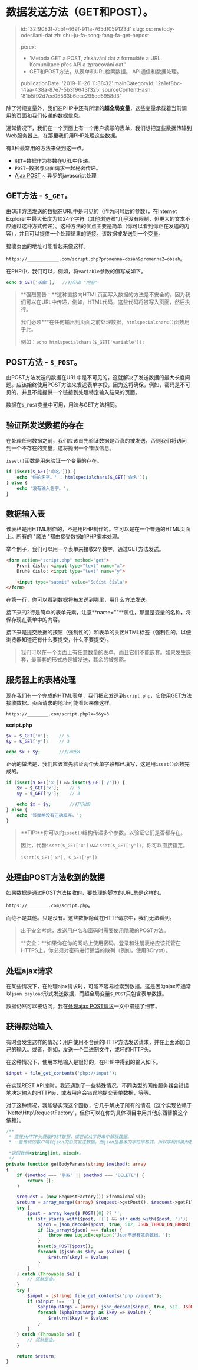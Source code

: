数据发送方法（GET和POST）。
=================

> id: '32f9083f-7cb1-469f-911a-765df059123d'
> slug:
> 	cs: metody-odesilani-dat
> 	zh: shu-ju-fa-song-fang-fa-get-hepost
> 
> perex:
> 	- 'Metoda GET a POST, získávání dat z formuláře a URL. Komunikace přes API a zpracování dat.'
> 	- GET和POST方法，从表单和URL检索数据。 API通信和数据处理。
> 
> publicationDate: '2019-11-26 11:38:32'
> mainCategoryId: '2a1ef8bc-14aa-438a-87e7-5b3f9643f325'
> sourceContentHash: '81b5f92d7ee05563b6ece295ed5958d3'

除了常规变量外，我们在PHP中还有所谓的**超全局变量**，这些变量承载着当前调用的页面和我们传递的数据信息。

通常情况下，我们在一个页面上有一个用户填写的表单，我们想把这些数据传输到Web服务器上，在那里我们用PHP处理这些数据。

有3种最常用的方法来做到这一点。

- `GET`~数据作为参数在URL中传递。
- `POST`~数据与页面请求一起秘密传递。
- <a href="/ajax-post">Ajax POST</a> ~ 异步的javascript处理

GET方法 - `$_GET`。
--------------------

由GET方法发送的数据在URL中是可见的（作为问号后的参数），在Internet Explorer中最大长度为1024个字符（其他浏览器*几乎没有限制，但更大的文本不应通过这种方式传递）。这种方法的优点主要是简单（你可以看到你正在发送的内容），并且可以提供一个处理结果的链接。该数据被发送到一个变量。

接收页面的地址可能看起来像这样。

`https://____________.com/script.php?promenna=obsah&promenna2=obsah`。

在PHP中，我们可以，例如，将`variable`参数的值写成如下。

```php
echo $_GET['长廊'];	//打印出 "内容"
```

> **强烈警告：**这种直接向HTML页面写入数据的方法是不安全的，因为我们可以在URL中传递，例如，HTML代码，这些代码将被写入页面，然后执行。
>
> 我们必须***在任何输出到页面之前处理数据，`htmlspecialchars()`函数用于此。
>
> 例如：`echo htmlspecialchars($_GET['variable']);`

POST方法 - `$_POST`。
----------------------

由POST方法发送的数据在URL中是不可见的，这就解决了发送数据的最大长度问题。应该始终使用POST方法来发送表单字段，因为这将确保，例如，密码是不可见的，并且不能提供一个链接到处理特定输入结果的页面。

数据在`$_POST`变量中可用，用法与GET方法相同。

验证所发送数据的存在
--------------------------------

在处理任何数据之前，我们应该首先验证数据是否真的被发送，否则我们将访问
 到一个不存在的变量，这将抛出一个错误信息。

`isset()`函数是用来验证一个变量的存在。

```php
if (isset($_GET['命名'])) {
    echo '你的名字。' . htmlspecialchars($_GET['命名']);
} else {
    echo '没有输入名字。';
}
```

数据输入表
------------------------

该表格是用HTML制作的，不是用PHP制作的。它可以是在一个普通的HTML页面上。所有的 "魔法 "都由接受数据的PHP脚本处理。

举个例子，我们可以用一个表单来接收2个数字，通过GET方法发送。

```html
<form action="script.php" method="get">
    První číslo: <input type="text" name="x">
    Druhé číslo: <input type="text" name="y">

    <input type="submit" value="Sečíst čísla">
</form>
```

在第一行，你可以看到数据将被发送到哪里，用什么方法发送。

接下来的2行是简单的表单元素，注意**name=""**属性，那里是变量的名称，将保存现在表单中的内容。

接下来是提交数据的按钮（强制性的）和表单的关闭HTML标签（强制性的，以便浏览器知道还有什么要提交，什么不要提交）。

> 我们可以在一个页面上有任意数量的表单，而且它们不能嵌套。如果发生嵌套，最嵌套的形式总是被发送，其余的被忽略。

服务器上的表格处理
-------------------------------

现在我们有一个完成的HTML表单，我们把它发送到`script.php`，它使用GET方法接收数据。页面请求的地址可能看起来像这样。

`https://________.com/script.php?x=5&y=3`

**script.php**

```php
$x = $_GET['x'];	// 5
$y = $_GET['y'];	// 3

echo $x + $y;		//打印出8
```

正确的做法是，我们应该首先验证两个表单字段都已填写，这是用`isset()`函数完成的。

```php
if (isset($_GET['x']) && isset($_GET['y'])) {
    $x = $_GET['x'];	// 5
    $y = $_GET['y'];	// 3

    echo $x + $y;		//打印出8
} else {
    echo '该表格没有正确填写。';
}
```

> **TIP:**你可以向`isset()`结构传递多个参数，以验证它们是否都存在。
>
> 因此，代替`isset($_GET['x'])&&isset($_GET['y'])`，你可以直接指定。
>
> `isset($_GET['x'], $_GET['y'])`.

处理由POST方法收到的数据
--------------------------------------

如果数据是通过POST方法接收的，要处理的脚本的URL总是这样的。

`https://________.com/script.php`。

而绝不是其他。只是没有。这些数据隐藏在HTTP请求中，我们无法看到。

> 出于安全考虑，发送用户名和密码时需要使用隐藏的POST方法。
>
> **安全：**如果你在你的网站上使用密码，登录和注册表格应该托管在HTTPS上，你必须对密码进行适当的散列（例如，使用BCrypt）。

处理ajax请求
------------------------------

在某些情况下，在处理ajax请求时，可能不容易检索到数据。这是因为ajax库通常以`json payload`形式发送数据，而超全局变量`$_POST`只包含表单数据。

数据仍然可以被访问，我在<a href="/ajax-post">处理ajax POST请求</a>一文中描述了细节。

获得原始输入
-----------------------------

有时会发生这样的情况：用户使用不合适的HTTP方法发送请求，并在上面添加自己的输入。或者，例如，发送一个二进制文件，或坏的HTTP头。

在这种情况下，使用本地输入是很好的，在PHP中得到的输入如下。

```php
$input = file_get_contents('php://input');
```

在实现REST API库时，我还遇到了一些特殊情况，不同类型的网络服务器会错误地决定输入的HTTP头，或者用户会错误地提交表单数据，等等。

对于这种情况，我能够实现这个函数，它几乎解决了所有的情况（这个实现依赖于`Nette\Http\RequestFactory'，但你可以在你的具体项目中用其他东西替换这个依赖）。

```php
/**
 * 直接从HTTP头获取POST数据，或尝试从字符串中解析数据。
 * 一些传统的客户端以json的形式发送数据，而json是基本的字符串格式，所以字段转换为数组是强制性的。
 
 *返回数组<string|int, mixed>。
 */
private function getBodyParams(string $method): array
{
	if ($method === '争取' || $method === 'DELETE') {
		return [];
	}

	$request = (new RequestFactory())->fromGlobals();
	$return = array_merge((array) $request->getPost(), $request->getFiles());
	try {
		$post = array_keys($_POST)[0] ?? '';
		if (str_starts_with($post, '{') && str_ends_with($post, '}')) { //对传统客户的支持
			$json = json_decode($post, true, 512, JSON_THROW_ON_ERROR);
			if (is_array($json) === false) {
				throw new LogicException('Json不是有效的数组。');
			}
			unset($_POST[$post]);
			foreach ($json as $key => $value) {
				$return[$key] = $value;
			}
		}
	} catch (Throwable $e) {
		// 沉默是金。
	}
	try {
		$input = (string) file_get_contents('php://input');
		if ($input !== '') {
			$phpInputArgs = (array) json_decode($input, true, 512, JSON_THROW_ON_ERROR);
			foreach ($phpInputArgs as $key => $value) {
				$return[$key] = $value;
			}
		}
	} catch (Throwable $e) {
		// 沉默是金。
	}

	return $return;
}
```
